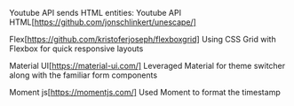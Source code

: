Youtube API sends HTML entities:
Youtube API HTML[https://github.com/jonschlinkert/unescape/]

Flex[https://github.com/kristoferjoseph/flexboxgrid]
Using CSS Grid with Flexbox for quick responsive layouts

Material UI[https://material-ui.com/]
Leveraged Material for theme switcher along with the familiar form components

Moment js[https://momentjs.com/]
Used Moment to format the timestamp 

